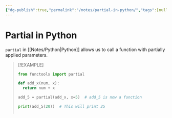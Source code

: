 ```yaml
---
{"dg-publish":true,"permalink":"/notes/partial-in-python/","tags":[null]}
---
```




# Partial in Python
`partial` in [[Notes/Python\|Python]] allows us to call a function with partially applied parameters.

> [!EXAMPLE]
> ```python
> from functools import partial
> 
> def add_x(num, x):
> 	return num + x
> 
> add_5 = partial(add_x, x=5)  # add_5 is now a function
> 
> print(add_5(20))  # This will print 25
> 	
> ```

